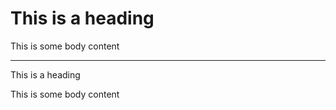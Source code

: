 # This is a heading

This is some body content

-----

This is a heading

  This is some body content

